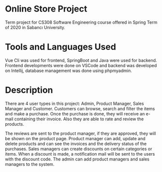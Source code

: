 # Online Store Project
Term project for CS308 Software Engineering course offered in Spring Term of 2020 in Sabancı University.

# Tools and Languages Used
Vue Cli was used for frontend, SpringBoot and Java were used for backend.
Frontend developments were done on VSCode and backend was developed on Intellij, database management was done using phpmyadmin.

# Description
There are 4 user types in this project: Admin, Product Manager, Sales Manager and Customer.
Customers can browse, search and filter the items and make a purchase. Once the purchase is done, they will receive an e-mail containing their invoice. Also they are able to rate and review the products.

The reviews are sent to the product manager, if they are approved, they will be shown on the product page. Product manager can add, update and delete products and can see the invoices and the delivery status of the purchases. Sales managers can create discounts on certain categories or items. When a discount is made, a notification mail will be sent to the users with the discount code. The admin can add product managers and sales managers to the system.

